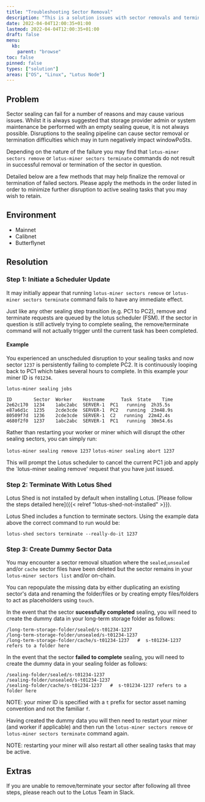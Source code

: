 ```yaml
---
title: "Troubleshooting Sector Removal"
description: "This is a solution issues with sector removals and terminations."
date: 2022-04-04T12:00:35+01:00
lastmod: 2022-04-04T12:00:35+01:00
draft: false
menu:
  kb:
    parent: "browse"
toc: false
pinned: false
types: ["solution"]
areas: ["OS", "Linux", "Lotus Node"]
---
```


## Problem

Sector sealing can fail for a number of reasons and may cause various issues. Whilst it is always suggested that storage provider admin or system maintenance be performed with an empty sealing queue, it is not always possible. Disruptions to the sealing pipeline can cause sector removal or termination difficulties which may in turn negatively impact windowPoSts.

Depending on the nature of the failure you may find that `lotus-miner sectors remove` or `lotus-miner sectors terminate` commands do not result in successful removal or termination of the sector in question.

Detailed below are a few methods that may help finalize the removal or termination of failed sectors. Please apply the methods in the order listed in order to minimize further disruption to active sealing tasks that you may wish to retain. 

## Environment

- Mainnet
- Calibnet
- Butterflynet

## Resolution

### Step 1: Initiate a Scheduler Update

It may initially appear that running `lotus-miner sectors remove` or `lotus-miner sectors terminate` command fails to have any immediate effect. 

Just like any other sealing step transition (e.g. PC1 to PC2), remove and terminate requests are queued by the lotus scheduler (FSM). If the sector in question is still actively trying to complete sealing, the remove/terminate command will not actually trigger until the current task has been completed. 

#### Example 

You experienced an unscheduled disruption to your sealing tasks and now sector `1237` is persistently failing to complete PC2. It is continuously looping back to PC1 which takes several hours to complete. In this example your miner ID is `f01234`.

```plaintext
lotus-miner sealing jobs

ID        Sector  Worker    Hostname      Task  State    Time
2e62c170  1234    1abc2abc  SERVER-1  PC1   running  2h35.5s
e87a6d1c  1235    2cde3cde  SERVER-1  PC2   running  23m48.9s
80509f7d  1236    2cde3cde  SERVER-1  C2   running  22m42.4s
4680f2f0  1237    1abc2abc  SERVER-1  PC1   running  30m54.6s
```

Rather than restarting your worker or miner which will disrupt the other sealing sectors, you can simply run:

`lotus-miner sealing remove 1237`
`lotus-miner sealing abort 1237`

This will prompt the Lotus scheduler to cancel the current PC1 job and apply the `lotus-miner sealing remove' request that you have just issued.

### Step 2: Terminate With Lotus Shed

Lotus Shed is not installed by default when installing Lotus. [Please follow the steps detailed here]({{< relref "lotus-shed-not-installed" >}}).

Lotus Shed includes a function to terminate sectors. Using the example data above the correct command to run would be:

`lotus-shed sectors terminate --really-do-it 1237`

### Step 3: Create Dummy Sector Data

You may encounter a sector removal situation where the `sealed`,`unsealed` and/or `cache` sector files have been deleted but the sector remains in your `lotus-miner sectors list` and/or on-chain.

You can repopulate the missing data by either duplicating an existing sector's data and renaming the folder/files or by creating empty files/folders to act as placeholders using `touch`.

In the event that the sector **sucessfully completed** sealing, you will need to create the dummy data in your long-term storage folder as follows:

```plaintext
/long-term-storage-folder/sealed/s-t01234-1237
/long-term-storage-folder/unsealed/s-t01234-1237
/long-term-storage-folder/cache/s-t01234-1237   #  s-t01234-1237 refers to a folder here
```

In the event that the sector **failed to complete** sealing,  you will need to create the dummy data in your sealing folder as follows:

```plaintext
/sealing-folder/sealed/s-t01234-1237
/sealing-folder/unsealed/s-t01234-1237
/sealing-folder/cache/s-t01234-1237   #  s-t01234-1237 refers to a folder here
```

NOTE: your miner ID is specified with  a `t` prefix for sector asset naming convention and not the familiar `f`.

Having created the dummy data you will then need to restart your miner (and worker if applicable) and then run the `lotus-miner sectors remove` or `lotus-miner sectors terminate` command again.

NOTE: restarting your miner will also restart all other sealing tasks that may be active.

## Extras

If you are unable to remove/terminate your sector after following all three steps, please reach out to the Lotus Team in Slack.
